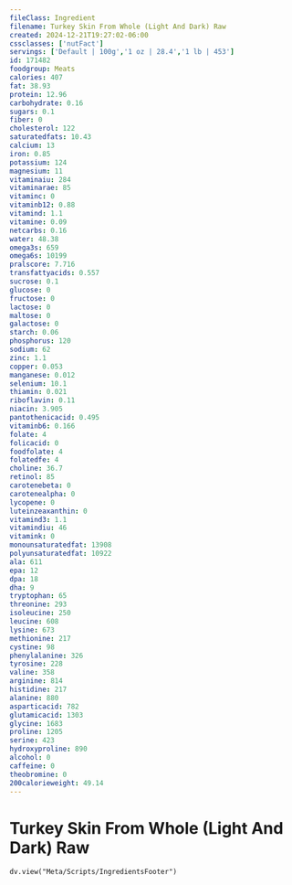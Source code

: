 ```yaml
---
fileClass: Ingredient
filename: Turkey Skin From Whole (Light And Dark) Raw
created: 2024-12-21T19:27:02-06:00
cssclasses: ['nutFact']
servings: ['Default | 100g','1 oz | 28.4','1 lb | 453']
id: 171482
foodgroup: Meats
calories: 407
fat: 38.93
protein: 12.96
carbohydrate: 0.16
sugars: 0.1
fiber: 0
cholesterol: 122
saturatedfats: 10.43
calcium: 13
iron: 0.85
potassium: 124
magnesium: 11
vitaminaiu: 284
vitaminarae: 85
vitaminc: 0
vitaminb12: 0.88
vitamind: 1.1
vitamine: 0.09
netcarbs: 0.16
water: 48.38
omega3s: 659
omega6s: 10199
pralscore: 7.716
transfattyacids: 0.557
sucrose: 0.1
glucose: 0
fructose: 0
lactose: 0
maltose: 0
galactose: 0
starch: 0.06
phosphorus: 120
sodium: 62
zinc: 1.1
copper: 0.053
manganese: 0.012
selenium: 10.1
thiamin: 0.021
riboflavin: 0.11
niacin: 3.905
pantothenicacid: 0.495
vitaminb6: 0.166
folate: 4
folicacid: 0
foodfolate: 4
folatedfe: 4
choline: 36.7
retinol: 85
carotenebeta: 0
carotenealpha: 0
lycopene: 0
luteinzeaxanthin: 0
vitamind3: 1.1
vitamindiu: 46
vitamink: 0
monounsaturatedfat: 13908
polyunsaturatedfat: 10922
ala: 611
epa: 12
dpa: 18
dha: 9
tryptophan: 65
threonine: 293
isoleucine: 250
leucine: 608
lysine: 673
methionine: 217
cystine: 98
phenylalanine: 326
tyrosine: 228
valine: 358
arginine: 814
histidine: 217
alanine: 880
asparticacid: 782
glutamicacid: 1303
glycine: 1683
proline: 1205
serine: 423
hydroxyproline: 890
alcohol: 0
caffeine: 0
theobromine: 0
200calorieweight: 49.14
---
```


# Turkey Skin From Whole (Light And Dark) Raw

```dataviewjs
dv.view("Meta/Scripts/IngredientsFooter")
```